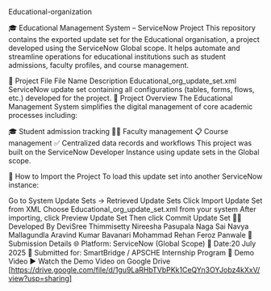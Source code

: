 Educational-organization

🎓 Educational Management System – ServiceNow Project
This repository contains the exported update set for the Educational organisation, a project developed using the ServiceNow Global scope. It helps automate and streamline operations for educational institutions such as student admissions, faculty profiles, and course management.

📁 Project File
File Name	Description
Educational_org_update_set.xml	ServiceNow update set containing all configurations (tables, forms, flows, etc.) developed for the project.
📌 Project Overview
The Educational Management System simplifies the digital management of core academic processes including:

🎓 Student admission tracking
👨‍🏫 Faculty management
📋 Course management
✅ Centralized data records and workflows
This project was built on the ServiceNow Developer Instance using update sets in the Global scope.

🚀 How to Import the Project
To load this update set into another ServiceNow instance:

Go to System Update Sets → Retrieved Update Sets
Click Import Update Set from XML
Choose Educational_org_update_set.xml from your system
After importing, click Preview Update Set
Then click Commit Update Set
👩‍💻 Developed By
DeviSree Thimmisetty
Nireesha Pasupala
Naga Sai Navya Mallagundla
Aravind Kumar Bavanari
Mohammad Rehan Feroz Panwale
📄 Submission Details
🌐 Platform: ServiceNow (Global Scope)
📅 Date:20 July 2025
🏫 Submitted for: SmartBridge / APSCHE Internship Program
🎥 Demo Video
▶️ Watch the Demo Video on Google Drive [https://drive.google.com/file/d/1gu9LaRHbTVbPKk1CeQYn3OYJobz4kXxV/view?usp=sharing]

